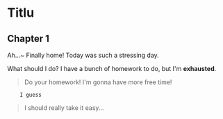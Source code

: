 # Titlu

## Chapter 1

Ah...~ Finally home! Today was such a stressing day.

What should I do? I have a bunch of homework to do, but I'm **exhausted**.

> Do your homework! I'm gonna have more free time!
 
        I guess 

> I should really take it easy...